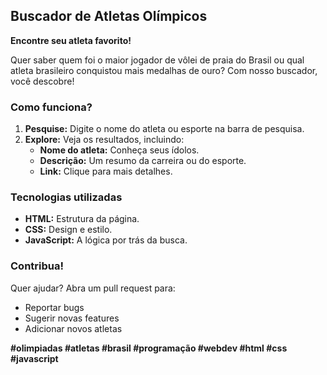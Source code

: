 ## Buscador de Atletas Olímpicos 

**Encontre seu atleta favorito!**

Quer saber quem foi o maior jogador de vôlei de praia do Brasil ou qual atleta brasileiro conquistou mais medalhas de ouro? Com nosso buscador, você descobre!

### Como funciona?
1. **Pesquise:** Digite o nome do atleta ou esporte na barra de pesquisa.
2. **Explore:** Veja os resultados, incluindo:
   * **Nome do atleta:** Conheça seus ídolos.
   * **Descrição:** Um resumo da carreira ou do esporte.
   * **Link:** Clique para mais detalhes.

### Tecnologias utilizadas
* **HTML:** Estrutura da página.
* **CSS:** Design e estilo.
* **JavaScript:** A lógica por trás da busca.

### Contribua!
Quer ajudar? Abra um pull request para:
* Reportar bugs
* Sugerir novas features
* Adicionar novos atletas

**#olimpiadas #atletas #brasil #programação #webdev #html #css #javascript**
